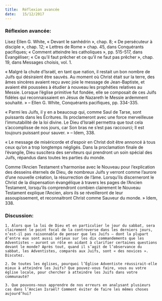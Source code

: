 ```yaml
---
title:  Réflexion avancée
date:   15/12/2017
---
```


### Réflexion avancée:

Lisez Ellen G. White, « Devant le sanhédrin », chap. 8; « De persécuteur à disciple », chap. 12; « Lettres de Rome » chap. 45, dans Conquérants pacifiques; « Comment atteindre les catholiques », pp. 515-517, dans Évangéliser; « Ce qu’il faut prêcher et ce qu’il ne faut pas prêcher », chap. 19, dans Messages choisis, vol. 1. 

« Malgré la chute d’Israël, en tant que nation, il restait un bon nombre de Juifs qui désiraient être sauvés. Au moment où Christ était sur la terre, des âmes sincères avaient reçu avec joie le message de Jean-Baptiste, et avaient été poussées à étudier à nouveau les prophéties relatives au Messie. Lorsque l’église primitive fut fondée, elle se composait de ces Juifs fidèles qui reconnaissaient en Jésus de Nazareth le Messie ardemment souhaité. » – Ellen G. White, Conquérants pacifiques, pp. 334-335. 

« Parmi les Juifs, il y en a beaucoup qui, comme Saul de Tarse, sont puissants dans les Écritures. Ils proclameront avec une force merveilleuse l’immutabilité de la loi divine. Le Dieu d’Israël permettra que tout cela s’accomplisse de nos jours, car Son bras ne s’est pas raccourci; Il est toujours puissant pour sauver. » – Idem, 338. 

« Le message de miséricorde et d’espoir en Christ doit être annoncé à tous ceux qu’on a trop longtemps négligés. Dans la proclamation finale de l’évangile, Dieu suscitera des serviteurs qui prendront un soin spécial des Juifs, répandus dans toutes les parties du monde. 

Comme l’Ancien Testament s’harmonise avec le Nouveau pour l’explication des desseins éternels de Dieu, de nombreux Juifs y verront comme l’aurore d’une nouvelle création, la résurrection de l’âme. Lorsqu’ils discerneront le Christ de la dispensation évangélique à travers les pages de l’Ancien Testament, lorsqu’ils comprendront combien clairement le Nouveau Testament explique l’Ancien, alors ils se réveilleront de leur assoupissement, et reconnaitront Christ comme Sauveur du monde. » Idem, 338. 

### Discussion:

`1. Alors que la loi de Dieu et en particulier le jour du sabbat, sera clairement le point focal de la controverse dans les derniers jours, n’est-il pas raisonnable de penser que les Juifs – dont la plupart d’entre eux sont aussi sérieux sur les dix commandements que les Adventistes – auront un rôle en aidant à clarifier certaines questions devant le monde? Après tout, quand il s’agit de l’observance du sabbat, les Adventistes, comparés aux Juifs, sont « des novices ». Discutez.`

`2. De toutes les églises, pourquoi l’Église Adventiste réussirait-elle mieux à atteindre les Juifs? Que pouvez-vous faire, vous ou votre église locale, pour chercher à atteindre les Juifs dans votre communauté?`

`3. Que pouvons-nous apprendre de nos erreurs en analysant plusieurs cas dans l’Ancien Israël? Comment éviter de faire les mêmes choses aujourd’hui?`